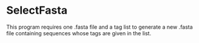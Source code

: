 # SelectFasta
This program requires one .fasta file and a tag list to generate a new .fasta file containing sequences whose tags are given in the list.
